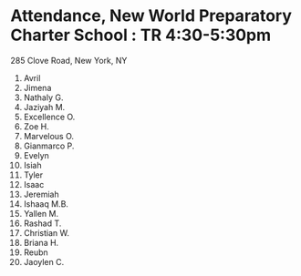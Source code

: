 # Attendance, New World Preparatory Charter School : TR 4:30-5:30pm
285 Clove Road, New York, NY 

1. Avril
2. Jimena
3. Nathaly G.
4. Jaziyah M.
5. Excellence O.
6. Zoe H.
7. Marvelous O.
8. Gianmarco P.
9. Evelyn
10. Isiah
11. Tyler
12. Isaac
13. Jeremiah
14. Ishaaq M.B.
15. Yallen M.
16. Rashad T.
17. Christian W.
18. Briana H.
19. Reubn
20. Jaoylen C.

